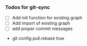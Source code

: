 ### Todos for git-sync


- [ ] Add init function for existing graph
- [ ] Add import of existing graph
- [ ] add proper commit messages
- git config pull.rebase true